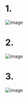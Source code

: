 # 1.

![image](https://user-images.githubusercontent.com/103432222/225899544-4299c2ae-71c4-40be-adc2-b21d6a107bb0.png)

# 2.

![image](https://user-images.githubusercontent.com/103432222/225899471-c6f7dafd-c7c5-4a89-8936-5c131aaa037c.png)

# 3.


![image](https://user-images.githubusercontent.com/103432222/225899260-c4107519-d064-4a8c-afeb-bb3c8933ee19.png)
